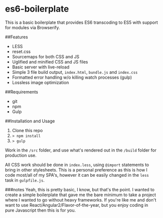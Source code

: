 # es6-boilerplate

This is a basic boilerplate that provides ES6 transcoding to ES5 with support for modules via Browserify.

##Features

* LESS
* reset.css
* Sourcemaps for both CSS and JS
* Uglified and minified CSS and JS files
* Basic server with live-reload
* Simple 3 file build output, `index.html`, `bundle.js` and `index.css`
* Formatted error handling w/o killing watch processes (gulp)
* Lossless image optimization

##Requirements

* git
* npm
* Gulp

##Installation and Usage

1. Clone this repo
2. `> npm install`
3. `> gulp`

Work in the `/src` folder, and use what's rendered out in the `/build` folder for production use.

All CSS work should be done in `index.less`, using `@import` statements to bring in other stylesheets.
This is a personal preference as this is how I code most/all of my SPA's, however it can be easily changed in the `less` task in `gulpfile.js`.

###notes
Yeah, this is pretty basic, I know, but that's the point. I wanted to create a simple boilerplate that gave me the bare minimum to take a project where I wanted to go without heavy frameworks. If you're like me and don't want to use React/Angular2/Flavor-of-the-year, but you enjoy coding in pure Javascript then this is for you.